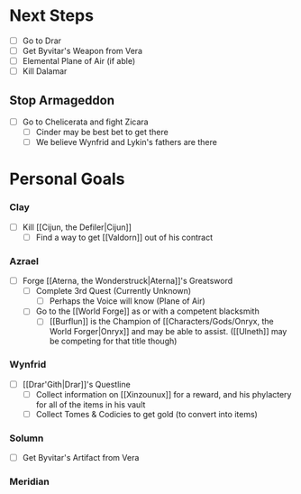 # Next Steps
- [ ] Go to Drar
- [ ] Get Byvitar's Weapon from Vera
- [ ] Elemental Plane of Air (if able)
- [ ] Kill Dalamar

## Stop Armageddon
- [ ] Go to Chelicerata and fight Zicara
	- [ ] Cinder may be best bet to get there
	- [ ] We believe Wynfrid and Lykin's fathers are there

# Personal Goals
### Clay
- [ ] Kill [[Cijun, the Defiler|Cijun]]
	- [ ] Find a way to get [[Valdorn]] out of his contract

### Azrael
- [ ] Forge [[Aterna, the Wonderstruck|Aterna]]'s Greatsword
	- [ ] Complete 3rd Quest (Currently Unknown)
		- [ ] Perhaps the Voice will know (Plane of Air)
	- [ ] Go to the [[World Forge]] as or with a competent blacksmith
		- [ ] [[Burflun]] is the Champion of [[Characters/Gods/Onryx, the World Forger|Onryx]] and may be able to assist. ([[Ulneth]] may be competing for that title though)

### Wynfrid
- [ ] [[Drar'Gith|Drar]]'s Questline
	- [ ] Collect information on [[Xinzounux]] for a reward, and his phylactery for all of the items in his vault
	- [ ] Collect Tomes & Codicies to get gold (to convert into items)

### Solumn
- [ ] Get Byvitar's Artifact from Vera

### Meridian
